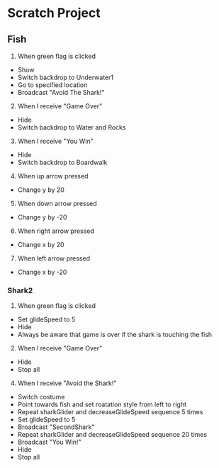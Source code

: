 # Scratch Project

## Fish
1. When green flag is clicked
  * Show
  * Switch backdrop to Underwater1
  * Go to specified location
  * Broadcast "Avoid The Shark!"
2. When I receive "Game Over"
  * Hide
  * Switch backdrop to Water and Rocks
3. When I receive "You Win"
  * Hide
  * Switch backdrop to Boardwalk
4. When up arrow pressed
  * Change y by 20
5. When down arrow pressed
  * Change y by -20
6. When right arrow pressed
  * Change x by 20
7. When left arrow pressed
  * Change x by -20
### Shark2
1. When green flag  is clicked
 * Set glideSpeed to 5
 * Hide
 * Always be aware that game is over if the shark is touching the fish
2. When I receive "Game Over"
 * Hide
 * Stop all
4. When I receive "Avoid the Shark!"
 * Switch costume
 * Point towards fish and set roatation style from left to right
 * Repeat sharkGlider and decreaseGlideSpeed sequence 5 times
 * Set glideSpeed to 5
 * Broadcast "SecondShark"
 * Repeat sharkGlider and decreaseGlideSpeed sequence 20 times
 * Broadcast "You Win!"
 * Hide
 * Stop all
